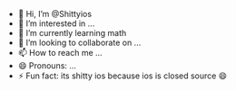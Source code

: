 - 👋 Hi, I’m @Shittyios
- 👀 I’m interested in ...
- 🌱 I’m currently learning math
- 💞️ I’m looking to collaborate on ...
- 📫 How to reach me ...
- 😄 Pronouns: ...
- ⚡ Fun fact: its shitty ios because ios is closed source 😄

<!---
Shittyios/Shittyios is a ✨ special ✨ repository because its `README.md` (this file) appears on your GitHub profile.
You can click the Preview link to take a look at your changes.
--->
